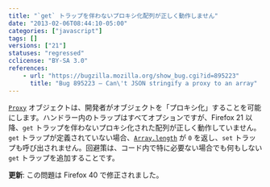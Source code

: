 ```yaml
---
title: "`get` トラップを伴わないプロキシ化配列が正しく動作しません"
date: "2013-02-06T08:44:10-05:00"
categories: ["javascript"]
tags: []
versions: ["21"]
statuses: "regressed"
cclicense: "BY-SA 3.0"
references:
    - url: "https://bugzilla.mozilla.org/show_bug.cgi?id=895223"
      title: "Bug 895223 – Can\'t JSON stringify a proxy to an array"
---
```

[`Proxy`](https://developer.mozilla.org/docs/Web/JavaScript/Reference/Global_Objects/Proxy) オブジェクトは、開発者がオブジェクトを「プロキシ化」することを可能にします。ハンドラー内のトラップはすべてオプションですが、Firefox 21 以降、`get` トラップを伴わないプロキシ化された配列が正しく動作していません。`get` トラップが定義されていない場合、[`Array.length`](https://developer.mozilla.org/docs/Web/JavaScript/Reference/Global_Objects/Array/length) が `0` を返し、`set` トラップも呼び出されません。回避策は、コード内で特に必要ない場合でも何もしない `get` トラップを追加することです。

**更新**: この問題は Firefox 40 で修正されました。
